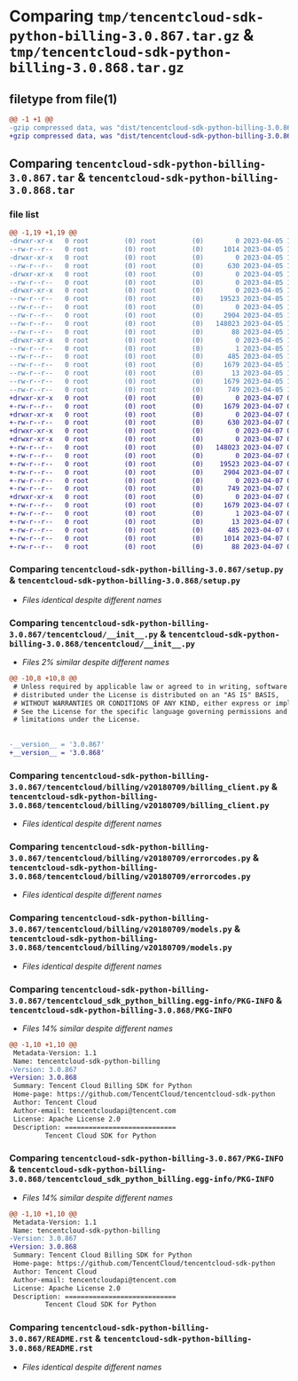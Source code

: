 # Comparing `tmp/tencentcloud-sdk-python-billing-3.0.867.tar.gz` & `tmp/tencentcloud-sdk-python-billing-3.0.868.tar.gz`

## filetype from file(1)

```diff
@@ -1 +1 @@
-gzip compressed data, was "dist/tencentcloud-sdk-python-billing-3.0.867.tar", last modified: Wed Apr  5 16:18:51 2023, max compression
+gzip compressed data, was "dist/tencentcloud-sdk-python-billing-3.0.868.tar", last modified: Fri Apr  7 00:19:25 2023, max compression
```

## Comparing `tencentcloud-sdk-python-billing-3.0.867.tar` & `tencentcloud-sdk-python-billing-3.0.868.tar`

### file list

```diff
@@ -1,19 +1,19 @@
-drwxr-xr-x   0 root         (0) root         (0)        0 2023-04-05 16:18:51.000000 tencentcloud-sdk-python-billing-3.0.867/
--rw-r--r--   0 root         (0) root         (0)     1014 2023-04-05 16:18:51.000000 tencentcloud-sdk-python-billing-3.0.867/setup.py
-drwxr-xr-x   0 root         (0) root         (0)        0 2023-04-05 16:18:51.000000 tencentcloud-sdk-python-billing-3.0.867/tencentcloud/
--rw-r--r--   0 root         (0) root         (0)      630 2023-04-05 16:18:51.000000 tencentcloud-sdk-python-billing-3.0.867/tencentcloud/__init__.py
-drwxr-xr-x   0 root         (0) root         (0)        0 2023-04-05 16:18:51.000000 tencentcloud-sdk-python-billing-3.0.867/tencentcloud/billing/
--rw-r--r--   0 root         (0) root         (0)        0 2023-04-05 16:18:51.000000 tencentcloud-sdk-python-billing-3.0.867/tencentcloud/billing/__init__.py
-drwxr-xr-x   0 root         (0) root         (0)        0 2023-04-05 16:18:51.000000 tencentcloud-sdk-python-billing-3.0.867/tencentcloud/billing/v20180709/
--rw-r--r--   0 root         (0) root         (0)    19523 2023-04-05 16:18:51.000000 tencentcloud-sdk-python-billing-3.0.867/tencentcloud/billing/v20180709/billing_client.py
--rw-r--r--   0 root         (0) root         (0)        0 2023-04-05 16:18:51.000000 tencentcloud-sdk-python-billing-3.0.867/tencentcloud/billing/v20180709/__init__.py
--rw-r--r--   0 root         (0) root         (0)     2904 2023-04-05 16:18:51.000000 tencentcloud-sdk-python-billing-3.0.867/tencentcloud/billing/v20180709/errorcodes.py
--rw-r--r--   0 root         (0) root         (0)   148023 2023-04-05 16:18:51.000000 tencentcloud-sdk-python-billing-3.0.867/tencentcloud/billing/v20180709/models.py
--rw-r--r--   0 root         (0) root         (0)       88 2023-04-05 16:18:51.000000 tencentcloud-sdk-python-billing-3.0.867/setup.cfg
-drwxr-xr-x   0 root         (0) root         (0)        0 2023-04-05 16:18:51.000000 tencentcloud-sdk-python-billing-3.0.867/tencentcloud_sdk_python_billing.egg-info/
--rw-r--r--   0 root         (0) root         (0)        1 2023-04-05 16:18:51.000000 tencentcloud-sdk-python-billing-3.0.867/tencentcloud_sdk_python_billing.egg-info/dependency_links.txt
--rw-r--r--   0 root         (0) root         (0)      485 2023-04-05 16:18:51.000000 tencentcloud-sdk-python-billing-3.0.867/tencentcloud_sdk_python_billing.egg-info/SOURCES.txt
--rw-r--r--   0 root         (0) root         (0)     1679 2023-04-05 16:18:51.000000 tencentcloud-sdk-python-billing-3.0.867/tencentcloud_sdk_python_billing.egg-info/PKG-INFO
--rw-r--r--   0 root         (0) root         (0)       13 2023-04-05 16:18:51.000000 tencentcloud-sdk-python-billing-3.0.867/tencentcloud_sdk_python_billing.egg-info/top_level.txt
--rw-r--r--   0 root         (0) root         (0)     1679 2023-04-05 16:18:51.000000 tencentcloud-sdk-python-billing-3.0.867/PKG-INFO
--rw-r--r--   0 root         (0) root         (0)      749 2023-04-05 16:18:51.000000 tencentcloud-sdk-python-billing-3.0.867/README.rst
+drwxr-xr-x   0 root         (0) root         (0)        0 2023-04-07 00:19:25.000000 tencentcloud-sdk-python-billing-3.0.868/
+-rw-r--r--   0 root         (0) root         (0)     1679 2023-04-07 00:19:25.000000 tencentcloud-sdk-python-billing-3.0.868/PKG-INFO
+drwxr-xr-x   0 root         (0) root         (0)        0 2023-04-07 00:19:25.000000 tencentcloud-sdk-python-billing-3.0.868/tencentcloud/
+-rw-r--r--   0 root         (0) root         (0)      630 2023-04-07 00:19:25.000000 tencentcloud-sdk-python-billing-3.0.868/tencentcloud/__init__.py
+drwxr-xr-x   0 root         (0) root         (0)        0 2023-04-07 00:19:25.000000 tencentcloud-sdk-python-billing-3.0.868/tencentcloud/billing/
+drwxr-xr-x   0 root         (0) root         (0)        0 2023-04-07 00:19:25.000000 tencentcloud-sdk-python-billing-3.0.868/tencentcloud/billing/v20180709/
+-rw-r--r--   0 root         (0) root         (0)   148023 2023-04-07 00:19:25.000000 tencentcloud-sdk-python-billing-3.0.868/tencentcloud/billing/v20180709/models.py
+-rw-r--r--   0 root         (0) root         (0)        0 2023-04-07 00:19:25.000000 tencentcloud-sdk-python-billing-3.0.868/tencentcloud/billing/v20180709/__init__.py
+-rw-r--r--   0 root         (0) root         (0)    19523 2023-04-07 00:19:25.000000 tencentcloud-sdk-python-billing-3.0.868/tencentcloud/billing/v20180709/billing_client.py
+-rw-r--r--   0 root         (0) root         (0)     2904 2023-04-07 00:19:25.000000 tencentcloud-sdk-python-billing-3.0.868/tencentcloud/billing/v20180709/errorcodes.py
+-rw-r--r--   0 root         (0) root         (0)        0 2023-04-07 00:19:25.000000 tencentcloud-sdk-python-billing-3.0.868/tencentcloud/billing/__init__.py
+-rw-r--r--   0 root         (0) root         (0)      749 2023-04-07 00:19:25.000000 tencentcloud-sdk-python-billing-3.0.868/README.rst
+drwxr-xr-x   0 root         (0) root         (0)        0 2023-04-07 00:19:25.000000 tencentcloud-sdk-python-billing-3.0.868/tencentcloud_sdk_python_billing.egg-info/
+-rw-r--r--   0 root         (0) root         (0)     1679 2023-04-07 00:19:25.000000 tencentcloud-sdk-python-billing-3.0.868/tencentcloud_sdk_python_billing.egg-info/PKG-INFO
+-rw-r--r--   0 root         (0) root         (0)        1 2023-04-07 00:19:25.000000 tencentcloud-sdk-python-billing-3.0.868/tencentcloud_sdk_python_billing.egg-info/dependency_links.txt
+-rw-r--r--   0 root         (0) root         (0)       13 2023-04-07 00:19:25.000000 tencentcloud-sdk-python-billing-3.0.868/tencentcloud_sdk_python_billing.egg-info/top_level.txt
+-rw-r--r--   0 root         (0) root         (0)      485 2023-04-07 00:19:25.000000 tencentcloud-sdk-python-billing-3.0.868/tencentcloud_sdk_python_billing.egg-info/SOURCES.txt
+-rw-r--r--   0 root         (0) root         (0)     1014 2023-04-07 00:19:25.000000 tencentcloud-sdk-python-billing-3.0.868/setup.py
+-rw-r--r--   0 root         (0) root         (0)       88 2023-04-07 00:19:25.000000 tencentcloud-sdk-python-billing-3.0.868/setup.cfg
```

### Comparing `tencentcloud-sdk-python-billing-3.0.867/setup.py` & `tencentcloud-sdk-python-billing-3.0.868/setup.py`

 * *Files identical despite different names*

### Comparing `tencentcloud-sdk-python-billing-3.0.867/tencentcloud/__init__.py` & `tencentcloud-sdk-python-billing-3.0.868/tencentcloud/__init__.py`

 * *Files 2% similar despite different names*

```diff
@@ -10,8 +10,8 @@
 # Unless required by applicable law or agreed to in writing, software
 # distributed under the License is distributed on an "AS IS" BASIS,
 # WITHOUT WARRANTIES OR CONDITIONS OF ANY KIND, either express or implied.
 # See the License for the specific language governing permissions and
 # limitations under the License.
 
 
-__version__ = '3.0.867'
+__version__ = '3.0.868'
```

### Comparing `tencentcloud-sdk-python-billing-3.0.867/tencentcloud/billing/v20180709/billing_client.py` & `tencentcloud-sdk-python-billing-3.0.868/tencentcloud/billing/v20180709/billing_client.py`

 * *Files identical despite different names*

### Comparing `tencentcloud-sdk-python-billing-3.0.867/tencentcloud/billing/v20180709/errorcodes.py` & `tencentcloud-sdk-python-billing-3.0.868/tencentcloud/billing/v20180709/errorcodes.py`

 * *Files identical despite different names*

### Comparing `tencentcloud-sdk-python-billing-3.0.867/tencentcloud/billing/v20180709/models.py` & `tencentcloud-sdk-python-billing-3.0.868/tencentcloud/billing/v20180709/models.py`

 * *Files identical despite different names*

### Comparing `tencentcloud-sdk-python-billing-3.0.867/tencentcloud_sdk_python_billing.egg-info/PKG-INFO` & `tencentcloud-sdk-python-billing-3.0.868/PKG-INFO`

 * *Files 14% similar despite different names*

```diff
@@ -1,10 +1,10 @@
 Metadata-Version: 1.1
 Name: tencentcloud-sdk-python-billing
-Version: 3.0.867
+Version: 3.0.868
 Summary: Tencent Cloud Billing SDK for Python
 Home-page: https://github.com/TencentCloud/tencentcloud-sdk-python
 Author: Tencent Cloud
 Author-email: tencentcloudapi@tencent.com
 License: Apache License 2.0
 Description: ============================
         Tencent Cloud SDK for Python
```

### Comparing `tencentcloud-sdk-python-billing-3.0.867/PKG-INFO` & `tencentcloud-sdk-python-billing-3.0.868/tencentcloud_sdk_python_billing.egg-info/PKG-INFO`

 * *Files 14% similar despite different names*

```diff
@@ -1,10 +1,10 @@
 Metadata-Version: 1.1
 Name: tencentcloud-sdk-python-billing
-Version: 3.0.867
+Version: 3.0.868
 Summary: Tencent Cloud Billing SDK for Python
 Home-page: https://github.com/TencentCloud/tencentcloud-sdk-python
 Author: Tencent Cloud
 Author-email: tencentcloudapi@tencent.com
 License: Apache License 2.0
 Description: ============================
         Tencent Cloud SDK for Python
```

### Comparing `tencentcloud-sdk-python-billing-3.0.867/README.rst` & `tencentcloud-sdk-python-billing-3.0.868/README.rst`

 * *Files identical despite different names*

